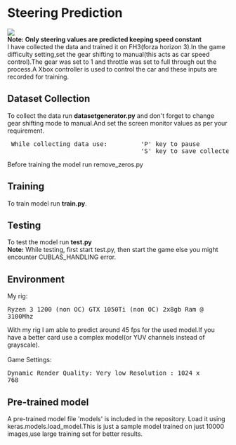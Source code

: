 # Steering Prediction

![](Driving.gif)\
**Note: Only steering values are predicted keeping speed constant**\
 I have collected the data and trained it on FH3(forza horizon 3).In the game difficulty setting,set the gear shifting to manual(this acts as car speed control).The gear was set to 1 and throttle was set to full through out the process.A Xbox controller is used to control the car and these inputs are recorded for training.
 
## Dataset Collection
 To collect the data run **datasetgenerator.py** and don't forget to change gear shifting mode to manual.And set the screen monitor values as per your requirement.
 <pre>
 While collecting data use:         'P' key to pause
                                    'S' key to save collected data</pre>
 Before training the model run remove_zeros.py
## Training 
 To train model run **train.py**.
 
 ## Testing 
 To test the model run **test.py**\
 **Note:** While testing, first start test.py, then start the game else you might encounter CUBLAS_HANDLING error.
                                  
 ## Environment
 My rig:<pre>Ryzen 3 1200 (non OC)
        GTX 1050Ti (non OC)
        2x8gb Ram @ 3100Mhz</pre>
With my rig I am able to predict around 45 fps for the used model.If you have a better card  use a complex model(or YUV channels instead of grayscale).\
\
Game Settings: <pre>Dynamic Render Quality: Very low
                    Resolution : 1024 x 768</pre>
                    
## Pre-trained model
A pre-trained model file 'models' is included in the repository. Load it using keras.models.load_model.This is just a sample model  trained on just 10000 images,use large training set for better results.
